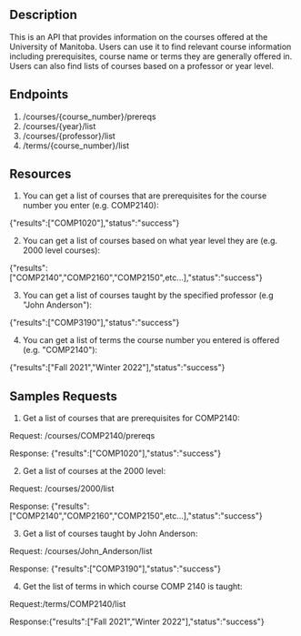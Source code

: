 ## Description
This is an API that provides information on the courses offered at the University of Manitoba. Users can use it to find relevant course information including prerequisites, course name or terms they are generally offered in. Users can also find lists of courses based on a professor or year level.


## Endpoints
1. /courses/{course_number}/prereqs
2. /courses/{year}/list
3. /courses/{professor}/list
4. /terms/{course_number}/list

## Resources
1. You can get a list of courses that are prerequisites for the course number you enter (e.g. COMP2140):

{"results":["COMP1020"],"status":"success"}

2. You can get a list of courses based on what year level they are (e.g. 2000 level courses):

{"results":["COMP2140","COMP2160","COMP2150",etc...],"status":"success"}

3. You can get a list of courses taught by the specified professor (e.g "John Anderson"):

{"results":["COMP3190"],"status":"success"}

4. You can get a list of terms the course number you entered is offered (e.g. "COMP2140"):

{"results":["Fall 2021","Winter 2022"],"status":"success"}

## Samples Requests
1. Get a list of courses that are prerequisites for COMP2140:

Request: /courses/COMP2140/prereqs

Response: {"results":["COMP1020"],"status":"success"}

2. Get a list of courses at the 2000 level:

Request: /courses/2000/list

Response: {"results":["COMP2140","COMP2160","COMP2150",etc...],"status":"success"}

3. Get a list of courses taught by John Anderson:

Request: /courses/John_Anderson/list

Response: {"results":["COMP3190"],"status":"success"}

4. Get the list of terms in which course COMP 2140 is taught:

Request:/terms/COMP2140/list

Response:{"results":["Fall 2021","Winter 2022"],"status":"success"}
